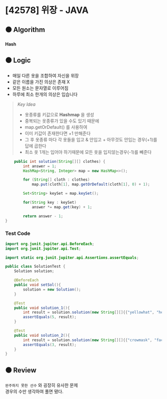 # [42578] 위장 - JAVA

## :black_circle: Algorithm
**Hash**

## :black_circle: Logic

- 매일 다른 옷을 조합하여 자신을 위장
- 같은 이름을 가진 의상은 존재 X
- 모든 원소는 문자열로 이루어짐
- 하루에 최소 한개의 의상은 입습니다

> _Key Idea_
> - 옷종류를 키값으로 **Hashmap** 을 생성
> - 중복되는 옷종류가 있을 수도 있기 때문에
> - map.getOrDefault() 를 사용하여
> - 이미 키값이 존재한다면 +1 만해준다
> - 그 후 옷종류 마다 각 옷들을 입고 & 안입고 + 아무것도 안입는 경우(+1)를 답에 곱한다
> - 최소 옷 1개는 입어야 하기때문에 모든 옷을 입지않는경우(-1)를 빼준다

```Java
    public int solution(String[][] clothes) {
        int answer = 1;
        HashMap<String, Integer> map = new HashMap<>();

        for (String[] cloth : clothes)
            map.put(cloth[1], map.getOrDefault(cloth[1], 0) + 1);

        Set<String> keySet = map.keySet();

        for(String key : keySet)
            answer *= map.get(key) + 1;

        return answer - 1;
}
```

### Test Code

```Java
import org.junit.jupiter.api.BeforeEach;
import org.junit.jupiter.api.Test;

import static org.junit.jupiter.api.Assertions.assertEquals;

public class SolutionTest {
    Solution solution;

    @BeforeEach
    public void setSol(){
        solution = new Solution();
    }

    @Test
    public void solution_1(){
        int result = solution.solution(new String[][]{{"yellowhat", "headgear"}, {"bluesunglasses", "eyewear"}, {"green_turban", "headgear"}});
        assertEquals(5, result);
    }

    @Test
    public void solution_2(){
        int result = solution.solution(new String[][]{{"crowmask", "face"}, {"bluesunglasses", "face"}, {"smoky_makeup", "face"}});
        assertEquals(3, result);
    }
}

```

## :black_circle: Review
`완주하지 못한 선수` 와 굉장히 유사한 문제  
경우의 수만 생각하여 풀면 됐다.